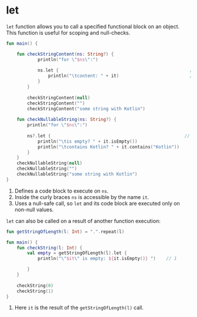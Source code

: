 # let

`let` function  allows you to call a specified functional block on an object. This function is useful for scoping and null-checks. 

<div class="language-kotlin" theme="idea" data-min-compiler-version="1.3">

```kotlin
fun main() {

    fun checkStringContent(ns: String?) {
            println("for \"$ns\":")
    
            ns.let {                                                  // 1
                println("\tcontent: " + it)                           // 2
            }
        }
        
        checkStringContent(null)
        checkStringContent("")
        checkStringContent("some string with Kotlin")
    
    fun checkNullableString(ns: String?) {
        println("for \"$ns\":")
        
        ns?.let {                                                   // 3
            println("\tis empty? " + it.isEmpty())                  
            println("\tcontains Kotlin? " + it.contains("Kotlin"))
        }
    }
    checkNullableString(null)
    checkNullableString("")
    checkNullableString("some string with Kotlin")
}

```

</div>

1. Defines a code block to execute on `ns`.
2. Inside the curly braces `ns` is accessible by the name `it`.
3. Uses a null-safe call, so `let` and its code block are executed only on non-null values.   

`let` can also be called on a result of another function execution:

<div class="language-kotlin" theme="idea" data-min-compiler-version="1.3">

```kotlin
fun getStringOfLength(l: Int) = ".".repeat(l)

fun main() {    
    fun checkString(l: Int) {
    	val empty = getStringOfLength(l).let {
            println("\"$it\" is empty: ${it.isEmpty()} ")    // 1

    	}
    }
    
    checkString(0)
    checkString(1)
}

```

</div>

1. Here `it` is the result of the `getStringOfLength(l)` call. 